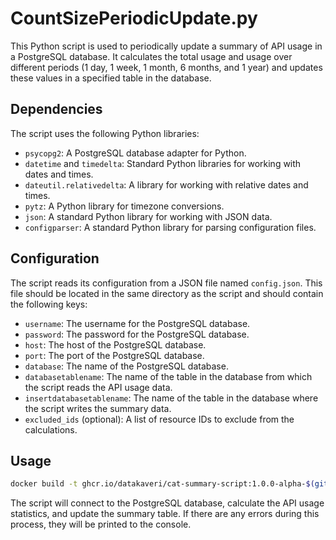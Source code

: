# CountSizePeriodicUpdate.py

This Python script is used to periodically update a summary of API usage in a PostgreSQL database. It calculates the total usage and usage over different periods (1 day, 1 week, 1 month, 6 months, and 1 year) and updates these values in a specified table in the database.

## Dependencies

The script uses the following Python libraries:

- `psycopg2`: A PostgreSQL database adapter for Python.
- `datetime` and `timedelta`: Standard Python libraries for working with dates and times.
- `dateutil.relativedelta`: A library for working with relative dates and times.
- `pytz`: A Python library for timezone conversions.
- `json`: A standard Python library for working with JSON data.
- `configparser`: A standard Python library for parsing configuration files.

## Configuration

The script reads its configuration from a JSON file named `config.json`. This file should be located in the same directory as the script and should contain the following keys:

- `username`: The username for the PostgreSQL database.
- `password`: The password for the PostgreSQL database.
- `host`: The host of the PostgreSQL database.
- `port`: The port of the PostgreSQL database.
- `database`: The name of the PostgreSQL database.
- `databasetablename`: The name of the table in the database from which the script reads the API usage data.
- `insertdatabasetablename`: The name of the table in the database where the script writes the summary data.
- `excluded_ids` (optional): A list of resource IDs to exclude from the calculations.

## Usage

```sh
docker build -t ghcr.io/datakaveri/cat-summary-script:1.0.0-alpha-$(git rev-parse --short=5 HEAD)  .
```

The script will connect to the PostgreSQL database, calculate the API usage statistics, and update the summary table. If there are any errors during this process, they will be printed to the console.